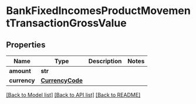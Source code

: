 # BankFixedIncomesProductMovementTransactionGrossValue

## Properties
Name | Type | Description | Notes
------------ | ------------- | ------------- | -------------
**amount** | **str** |  | 
**currency** | [**CurrencyCode**](CurrencyCode.md) |  | 

[[Back to Model list]](../README.md#documentation-for-models) [[Back to API list]](../README.md#documentation-for-api-endpoints) [[Back to README]](../README.md)

